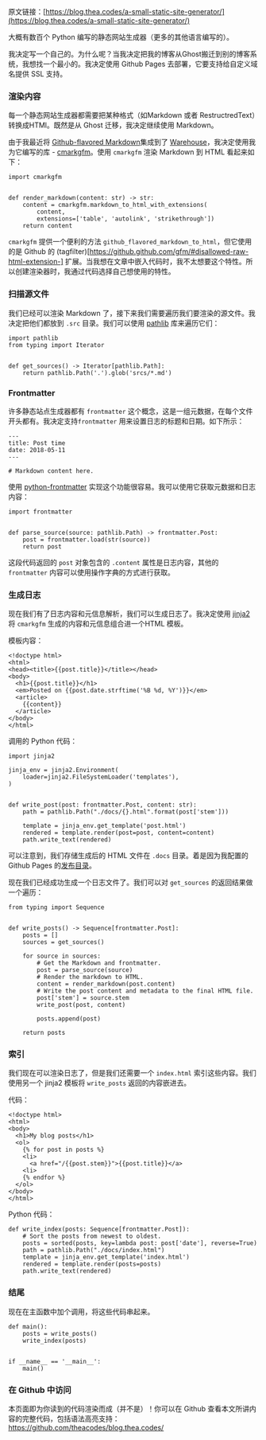 原文链接：[https://blog.thea.codes/a-small-static-site-generator/](https://blog.thea.codes/a-small-static-site-generator/)

大概有数百个 Python 编写的静态网站生成器（更多的其他语言编写的）。

我决定写一个自己的。为什么呢？当我决定把我的博客从Ghost搬迁到别的博客系统，我想找一个最小的。我决定使用 Github Pages 去部署，它要支持给自定义域名提供 SSL 支持。

### 渲染内容 

每一个静态网站生成器都需要把某种格式（如Markdown 或者 RestructredText）转换成HTMl。既然是从 Ghost 迁移，我决定继续使用 Markdown。

由于我最近将 [Github-flavored Markdown](https://github.github.com/gfm/])集成到了 [Warehouse](https://github.com/pypa/warehouse)，我决定使用我为它编写的库 - [cmarkgfm](https://pypi.org/project/cmarkgfm)。使用 `cmarkgfm` 渲染 Markdown 到 HTML 看起来如下：

```
import cmarkgfm


def render_markdown(content: str) -> str:
    content = cmarkgfm.markdown_to_html_with_extensions(
        content,
        extensions=['table', 'autolink', 'strikethrough'])
    return content
```

`cmarkgfm` 提供一个便利的方法 `github_flavored_markdown_to_html`，但它使用的是 Github 的 (tagfilter)[https://github.github.com/gfm/#disallowed-raw-html-extension-] 扩展。当我想在文章中嵌入代码时，我不太想要这个特性。所以创建渲染器时，我通过代码选择自己想使用的特性。

### 扫描源文件

我们已经可以渲染 Markdown 了，接下来我们需要遍历我们要渲染的源文件。我决定把他们都放到 `.src` 目录。我们可以使用 [pathlib](https://docs.python.org/3/library/pathlib.html) 库来遍历它们：

```
import pathlib
from typing import Iterator


def get_sources() -> Iterator[pathlib.Path]:
    return pathlib.Path('.').glob('srcs/*.md')
```

### Frontmatter
 
许多静态站点生成器都有 `frontmatter` 这个概念，这是一组元数据，在每个文件开头都有。我决定支持`frontmatter` 用来设置日志的标题和日期。如下所示：

```
---
title: Post time
date: 2018-05-11
---

# Markdown content here.
```

使用 [python-frontmatter](https://pypi.org/project/python-frontmatter/) 实现这个功能很容易。我可以使用它获取元数据和日志内容：

```
import frontmatter


def parse_source(source: pathlib.Path) -> frontmatter.Post:
    post = frontmatter.load(str(source))
    return post
```

这段代码返回的 `post` 对象包含的 `.content` 属性是日志内容，其他的 `frontmatter` 内容可以使用操作字典的方式进行获取。


### 生成日志

现在我们有了日志内容和元信息解析，我们可以生成日志了。我决定使用 [jinja2](https://pypi.org/project/jinja2) 将 `cmarkgfm` 生成的内容和元信息组合进一个HTML 模板。

模板内容：

```
<!doctype html>
<html>
<head><title>{{post.title}}</title></head>
<body>
  <h1>{{post.title}}</h1>
  <em>Posted on {{post.date.strftime('%B %d, %Y')}}</em>
  <article>
    {{content}}
  </article>
</body>
</html>
```

调用的 Python 代码：

```
import jinja2

jinja_env = jinja2.Environment(
    loader=jinja2.FileSystemLoader('templates'),
)


def write_post(post: frontmatter.Post, content: str):
    path = pathlib.Path("./docs/{}.html".format(post['stem']))

    template = jinja_env.get_template('post.html')
    rendered = template.render(post=post, content=content)
    path.write_text(rendered)
```

可以注意到，我们存储生成后的 HTML 文件在 `.docs` 目录。着是因为我配置的 Github Pages 的[发布目录](https://help.github.com/articles/configuring-a-publishing-source-for-github-pages/#publishing-your-github-pages-site-from-a-docs-folder-on-your-master-branch)。

现在我们已经成功生成一个日志文件了。我们可以对 `get_sources` 的返回结果做一个遍历：

```
from typing import Sequence


def write_posts() -> Sequence[frontmatter.Post]:
    posts = []
    sources = get_sources()

    for source in sources:
        # Get the Markdown and frontmatter.
        post = parse_source(source)
        # Render the markdown to HTML.
        content = render_markdown(post.content)
        # Write the post content and metadata to the final HTML file.
        post['stem'] = source.stem
        write_post(post, content)

        posts.append(post)

    return posts
```

### 索引

我们现在可以渲染日志了，但是我们还需要一个 `index.html` 索引这些内容。我们使用另一个 jinja2 模板将 `write_posts` 返回的内容嵌进去。

代码：
```
<!doctype html>
<html>
<body>
  <h1>My blog posts</h1>
  <ol>
    {% for post in posts %}
    <li>
      <a href="/{{post.stem}}">{{post.title}}</a>
    <li>
    {% endfor %}
  </ol>
</body>
</html>
```

Python 代码：

```
def write_index(posts: Sequence[frontmatter.Post]):
    # Sort the posts from newest to oldest.
    posts = sorted(posts, key=lambda post: post['date'], reverse=True)
    path = pathlib.Path("./docs/index.html")
    template = jinja_env.get_template('index.html')
    rendered = template.render(posts=posts)
    path.write_text(rendered)
```

### 结尾

现在在主函数中加个调用，将这些代码串起来。
```
def main():
    posts = write_posts()
    write_index(posts)


if __name__ == '__main__':
    main()
```

### 在 Github 中访问

本页面即为你读到的代码渲染而成（并不是）！你可以在 Github 查看本文所讲内容的完整代码，包括语法高亮支持：https://github.com/theacodes/blog.thea.codes/

